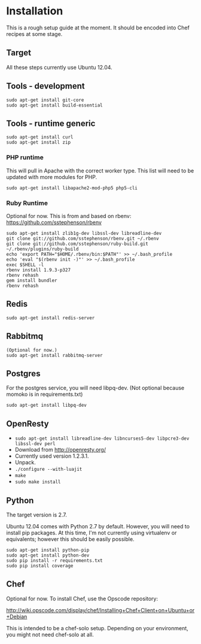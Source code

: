# Installation

This is a rough setup guide at the moment. It should be encoded into Chef recipes
at some stage.

## Target

All these steps currently use Ubuntu 12.04.

## Tools - development

	sudo apt-get install git-core
	sudo apt-get install build-essential

## Tools - runtime generic

	sudo apt-get install curl
	sudo apt-get install zip

### PHP runtime

This will pull in Apache with the correct worker type. This list will need to be
updated with more modules for PHP.

	sudo apt-get install libapache2-mod-php5 php5-cli

### Ruby Runtime

Optional for now. This is from and based on rbenv: https://github.com/sstephenson/rbenv

	sudo apt-get install zlib1g-dev libssl-dev libreadline-dev
	git clone git://github.com/sstephenson/rbenv.git ~/.rbenv
	git clone git://github.com/sstephenson/ruby-build.git ~/.rbenv/plugins/ruby-build
	echo 'export PATH="$HOME/.rbenv/bin:$PATH"' >> ~/.bash_profile
	echo 'eval "$(rbenv init -)"' >> ~/.bash_profile
	exec $SHELL -l
	rbenv install 1.9.3-p327
	rbenv rehash
	gem install bundler
	rbenv rehash

## Redis

	sudo apt-get install redis-server

## Rabbitmq

	(Optional for now.)
	sudo apt-get install rabbitmq-server

## Postgres

For the postgres service, you will need libpq-dev.
(Not optional because momoko is in requirements.txt)

	sudo apt-get install libpq-dev

## OpenResty

* `sudo apt-get install libreadline-dev libncurses5-dev libpcre3-dev libssl-dev perl`
* Download from http://openresty.org/
* Currently used version 1.2.3.1.
* Unpack.
* `./configure --with-luajit`
* `make`
* `sudo make install`

## Python

The target version is 2.7.

Ubuntu 12.04 comes with Python 2.7 by default. However, you will need to install pip packages.
At this time, I'm not currently using virtualenv or equivalents; however this should
be easily possible.

	sudo apt-get install python-pip
	sudo apt-get install python-dev
	sudo pip install -r requirements.txt
    sudo pip install coverage

## Chef

Optional for now. To install Chef, use the Opscode repository:

http://wiki.opscode.com/display/chef/Installing+Chef+Client+on+Ubuntu+or+Debian

This is intended to be a chef-solo setup. Depending on your environment,
you might not need chef-solo at all.